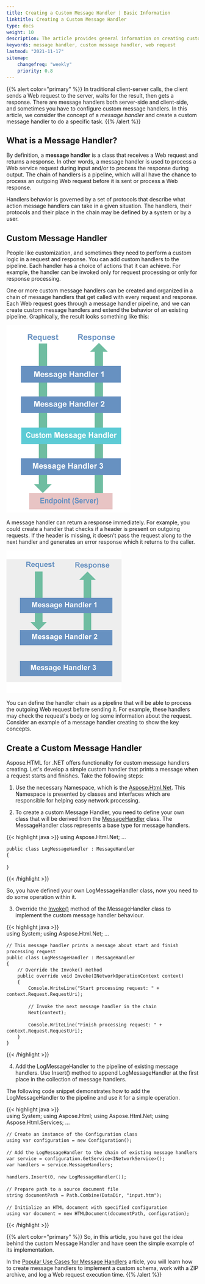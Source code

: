```yaml
---
title: Creating a Custom Message Handler | Basic Information
linktitle: Creating a Custom Message Handler
type: docs
weight: 10
description: The article provides general information on creating custom message handlers using Aspose.HTML for .NET.   
keywords: message handler, custom message handler, web request
lastmod: "2021-11-17"
sitemap:
    changefreq: "weekly"
    priority: 0.8
---
```

<link href="./../../style.css" rel="stylesheet" type="text/css" />

{{% alert color="primary" %}} 
In traditional client-server calls, the client sends a Web request to the server, waits for the result, then gets a response. There are message handlers both server-side and client-side, and sometimes you have to configure custom message handlers. In this article, we consider the concept of a *message handler* and create a custom message handler to do a specific task.
{{% /alert %}}

## **What is a Message Handler?** 

By definition, a **message handler** is a class that receives a Web request and returns a response. In other words, a message handler is used to process a Web service request during input and/or to process the response during output.   The chain of handlers is a pipeline, which will all have the chance to process an outgoing Web request before it is sent or process a Web response.

 Handlers behavior is governed by a set of protocols that describe what action message handlers can take in a given situation. The handlers, their protocols and their place in the chain may be defined by a system or by a user. 

## **Custom Message Handler**

People like customization, and sometimes they need to perform a custom logic in a request and response. You can add custom handlers to the pipeline. Each handler has a choice of actions that it can achieve. For example, the handler can be invoked only for request processing or only for response processing.

One or more custom message handlers can be created and organized in a chain of message handlers that get called with every request and response. Each Web request goes through a message handler pipeline, and we can create custom message handlers and extend the behavior of an existing pipeline. Graphically, the result looks something like this:

![Pipeline with a custom message handler](custom-message-handler.png#center)

A message handler can return a response immediately. For example, you could create a handler that checks if a header is present on outgoing requests. If the header is missing, it doesn’t pass the request along to the next handler and generates an error response which it returns to the caller. 

![Custom message handler return a response](custom-mh-response.png#center)

You can define the handler chain as a pipeline that will be able to process the outgoing Web request before sending it. For example, these handlers may check the request's body or log some information about the request.
Consider an example of a message handler creating to show the key concepts.

## **Create a Custom Message Handler**

 Aspose.HTML for .NET offers functionality for custom message handlers creating. Let's develop a simple custom handler that prints a message when a request starts and finishes. Take the following steps:

1.	Use the necessary Namespace, which is the [Aspose.Html.Net](https://apireference.aspose.com/html/net/aspose.html.net). This Namespace is presented by classes and interfaces which are responsible for helping easy network processing. 

2. To create a custom Message Handler, you need to define your own class that will be derived from the [MessageHandler](https://apireference.aspose.com/html/net/aspose.html.net/messagehandler) class. The MessageHandler class represents a base type for message handlers.

{{< highlight java >}}
using Aspose.Html.Net;
...

	public class LogMessageHandler : MessageHandler
	{
		
	}
{{< /highlight >}}

So, you have defined your own LogMessageHandler class, now you need to do some operation within it.

3. Override the [Invoke()](https://apireference.aspose.com/html/net/aspose.html.net/messagehandler/methods/invoke) method of the MessageHandler class to implement the custom message handler behaviour. 

{{< highlight java >}}	
using System;
using Aspose.Html.Net;
...
	
	// This message handler prints a message about start and finish processing request
	public class LogMessageHandler : MessageHandler
	{
		// Override the Invoke() method
		public override void Invoke(INetworkOperationContext context)
		{
			Console.WriteLine("Start processing request: " + context.Request.RequestUri);
			
			// Invoke the next message handler in the chain
			Next(context);
			
			Console.WriteLine("Finish processing request: " + context.Request.RequestUri);
		}
	}	
{{< /highlight >}} 

4. Add the LogMessageHandler to the pipeline of existing message handlers. Use Insert() method to append LogMessageHandler at the first place in the collection of message handlers.

The following code snippet demonstrates how to add the LogMessageHandler to the pipeline and use it for a simple operation.

{{< highlight java >}}	
using System;
using Aspose.Html;
using Aspose.Html.Net;
using Aspose.Html.Services;
...	

	// Create an instance of the Configuration class
	using var configuration = new Configuration();
	
	// Add the LogMessageHandler to the chain of existing message handlers
	var service = configuration.GetService<INetworkService>();
	var handlers = service.MessageHandlers;
	
	handlers.Insert(0, new LogMessageHandler());
	
	// Prepare path to a source document file
	string documentPath = Path.Combine(DataDir, "input.htm");
	
	// Initialize an HTML document with specified configuration
	using var document = new HTMLDocument(documentPath, configuration);
{{< /highlight >}} 

{{% alert color="primary" %}} 
So, in this article, you have got the idea behind the custom Message Handler and have seen the simple example of its implementation. 

In the [Popular Use Cases for Message Handlers](/html/net/message-handlers/popular-use-cases/) article, you will learn how to create message handlers to implement a custom schema, work with a ZIP archive, and log a Web request execution time.
{{% /alert %}}

